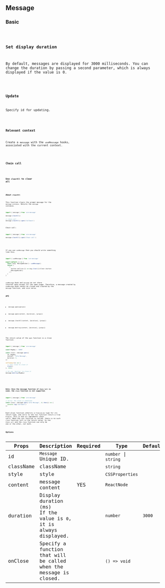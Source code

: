 ## Message

### Basic

<code src="../example/basic.tsx" />

### Set display duration

By default, messages are displayed for 3000 milliseconds. You can change the duration by passing a second parameter, which is always displayed if the value is 0.

<code src="../example/duration.tsx" />

### Update

Specify id for updating.

<code src="../example/update.tsx" />

### Relevant context

Create a `message` with the `useMessage` hooks, associated with the current context.

<code src="../example/hook.tsx" />

### Chain call

<code src="../example/promise.tsx" />

### Use `clearAll` to clear all

<code src="../example/clear.tsx" />

### About `clearAll`

This function clears the prompt message for the `message instance`. Returns the `message` instance.

```ts
import { message } from 'are-message'

message.clearAll()

// chain call
message.clearAll().open('Callback')
```

Chain call:

```ts
import { message } from 'are-message'

message.clearAll().open('Chain call')
```

<br/>

If you use `useMessage` then you should write something like this.

```ts
import { useMessage } from 'are-message'

export default () => {
  const [msg, MessageHolder] = useMessage()
  return (
    <>
      <button onClick={() => msg.clear()}>Clear</button>
      {MessageHolder}
    </>
  )
}
```

`useMessage` Hook and `message` do not share internal data except for the same usage. Therefore, a message created by `useMessage` Hook cannot be closed and cleared by the `message` function, and vice versa.

### API

- `message.open(options)`

- `message.open(content, [duration], [props])`

- `message.clearAll(content, [duration], [props])`

- `message.destroy(content, [duration], [props])`

The return value of the `open` function is a close function.

```ts
import { message } from 'are-message'

const MsgKey = 'DEMO'

const close = message.open({
  id: MsgKey,
  content: 'Info Message',
  duration: 0,
})

setTimeout(() => {
  // Call close to close it
  close()
}, 3000)

// Or use `destroy` to close it
message.destroy(MsgKey)
```

<br/>
<br/>

**Note: Once the message function of `Chain Call` is used, the `close` function is not supported.**

```ts
import { message } from 'are-message'

// Error: Ths close is undefined
const close = message.open('Info Message', 0).then(() => {
  console.log('Callback')
})
```

Each alias function inherits a `PromiseLike` type for its return type, and calls to the `then` function return a true `Promise`, this is how `Are` implements chain calls. When the `then` function is called, there is no such `close` function left in the return value. So the `Chain call` and the `close` function can only be one or the other, not both.

### Options

| Props     | Description                                                             | Required | Type                 | Default |
| --------- | ----------------------------------------------------------------------- | -------- | -------------------- | ------- |
| id        | `Message` Unique ID.                                                    |          | `number` \| `string` |         |
| className | className                                                               |          | `string`             |         |
| style     | style                                                                   |          | `CSSProperties`      |         |
| content   | message content                                                         | YES      | `ReactNode`          |         |
| duration  | Display duration (ms)<br/> If the value is `0`, it is always displayed. |          | `number`             | `3000`  |
| onClose   | Specify a function that will be called when the message is closed.      |          | `() => void`         |         |

